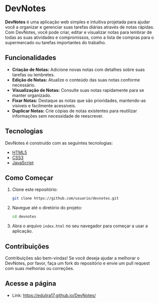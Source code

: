 # DevNotes

**DevNotes** é uma aplicação web simples e intuitiva projetada para ajudar você a organizar e gerenciar suas tarefas diárias através de notas rápidas. Com DevNotes, você pode criar, editar e visualizar notas para lembrar de todas as suas atividades e compromissos, como a lista de compras para o supermercado ou tarefas importantes do trabalho.

## Funcionalidades

- **Criação de Notas:** Adicione novas notas com detalhes sobre suas tarefas ou lembretes.
- **Edição de Notas:** Atualize o conteúdo das suas notas conforme necessário.
- **Visualização de Notas:** Consulte suas notas rapidamente para se manter organizado.
- **Fixar Notas:** Destaque as notas que são prioridades, mantendo-as visíveis e facilmente acessíveis.
- **Duplicar Notas:** Crie cópias de notas existentes para reutilizar informações sem necessidade de reescrever.

## Tecnologias

DevNotes é construído com as seguintes tecnologias:
- [HTML5](https://developer.mozilla.org/en-US/docs/Web/HTML)
- [CSS3](https://developer.mozilla.org/en-US/docs/Web/CSS)
- [JavaScript](https://developer.mozilla.org/en-US/docs/Web/JavaScript)

## Como Começar

1. Clone este repositório:
   ```bash
   git clone https://github.com/usuario/devnotes.git
   ```
2. Navegue até o diretório do projeto:
   ```bash
   cd devnotes
   ```
3. Abra o arquivo `index.html` no seu navegador para começar a usar a aplicação.

## Contribuições

Contribuições são bem-vindas! Se você deseja ajudar a melhorar o DevNotes, por favor, faça um fork do repositório e envie um pull request com suas melhorias ou correções.

## Acesse a página

- Link: https://edulira17.github.io/DevNotes/
